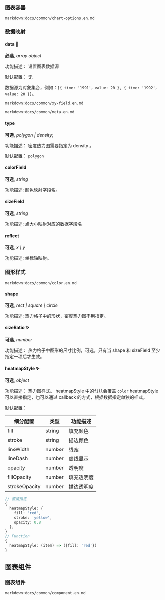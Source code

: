  

### 图表容器

`markdown:docs/common/chart-options.en.md`

### 数据映射

#### data 📌

**必选**, _array object_

功能描述： 设置图表数据源

默认配置： 无

数据源为对象集合，例如：`[{ time: '1991'，value: 20 }, { time: '1992'，value: 20 }]`。

`markdown:docs/common/xy-field.en.md`

`markdown:docs/common/meta.en.md`

#### type

**可选**, _polygon | density_;

功能描述： 密度热力图需要指定为 density 。

默认配置： `polygon`

#### colorField

**可选**, _string_

功能描述: 颜色映射字段名。

#### sizeField

**可选**, _string_

功能描述: 点大小映射对应的数据字段名

#### reflect

**可选**, _x | y_

功能描述: 坐标轴映射。

### 图形样式

`markdown:docs/common/color.en.md`

#### shape

**可选**, _rect | square | circle_

功能描述: 热力格子中的形状，密度热力图不用指定。

#### sizeRatio ✨

**可选**, _number_

功能描述： 热力格子中图形的尺寸比例，可选，只有当 shape 和 sizeField 至少指定一项后才生效。

#### heatmapStyle ✨

**可选**, _object_

功能描述： 热力图样式。 heatmapStyle 中的`fill`会覆盖 `color` heatmapStyle 可以直接指定，也可以通过 callback 的方式，根据数据指定单独的样式。

默认配置：

| 细分配置      | 类型   | 功能描述   |
| ------------- | ------ | ---------- |
| fill          | string | 填充颜色   |
| stroke        | string | 描边颜色   |
| lineWidth     | number | 线宽       |
| lineDash      | number | 虚线显示   |
| opacity       | number | 透明度     |
| fillOpacity   | number | 填充透明度 |
| strokeOpacity | number | 描边透明度 |

```ts
// 直接指定
{
  heatmapStyle: {
    fill: 'red',
    stroke: 'yellow',
    opacity: 0.8
  },
}
// Function
{
  heatmapStyle: (item) => ({fill: 'red'})
}
```

## 图表组件

### 图表组件

`markdown:docs/common/component.en.md`
